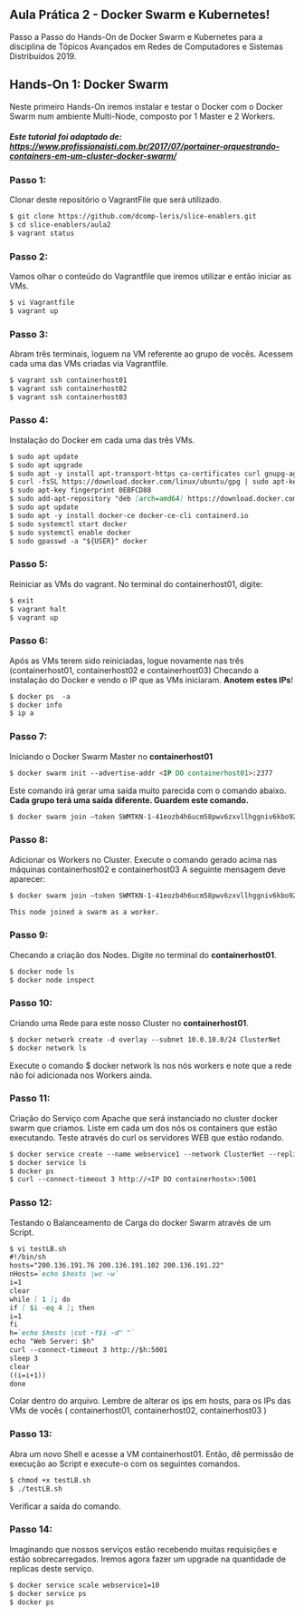## Aula Prática 2 - Docker Swarm e Kubernetes!

Passo a Passo do Hands-On de Docker Swarm e Kubernetes para a disciplina de Tópicos Avançados em Redes de Computadores e Sistemas Distribuídos 2019. 


## Hands-On 1: Docker Swarm
Neste primeiro Hands-On iremos instalar e testar o Docker com o Docker Swarm num ambiente Multi-Node, composto por 1 Master e 2 Workers. 

##### Este tutorial foi adaptado de: https://www.profissionaisti.com.br/2017/07/portainer-orquestrando-containers-em-um-cluster-docker-swarm/

### Passo 1: 
Clonar deste repositório o VagrantFile que será utilizado. 

```markdown
$ git clone https://github.com/dcomp-leris/slice-enablers.git
$ cd slice-enablers/aula2
$ vagrant status 
```

### Passo 2:
Vamos olhar o conteúdo do Vagrantfile que iremos utilizar e então iniciar as VMs.

```markdown
$ vi Vagrantfile
$ vagrant up 
```

### Passo 3:
Abram três terminais, loguem na VM referente ao grupo de vocês. 
Acessem cada uma das VMs criadas via Vagrantfile. 

```markdown
$ vagrant ssh containerhost01
$ vagrant ssh containerhost02
$ vagrant ssh containerhost03
```

### Passo 4:
Instalação do Docker em cada uma das três VMs.

```markdown
$ sudo apt update
$ sudo apt upgrade
$ sudo apt -y install apt-transport-https ca-certificates curl gnupg-agent software-properties-common
$ curl -fsSL https://download.docker.com/linux/ubuntu/gpg | sudo apt-key add -
$ sudo apt-key fingerprint 0EBFCD88
$ sudo add-apt-repository "deb [arch=amd64] https://download.docker.com/linux/ubuntu $(lsb_release -cs) stable"
$ sudo apt update
$ sudo apt -y install docker-ce docker-ce-cli containerd.io
$ sudo systemctl start docker
$ sudo systemctl enable docker
$ sudo gpasswd -a "${USER}" docker
```

### Passo 5: 
Reiniciar as VMs do vagrant. No terminal do containerhost01, digite: 

```markdown
$ exit
$ vagrant halt
$ vagrant up
```

### Passo 6:
Após as VMs terem sido reiniciadas, logue novamente nas três (containerhost01, containerhost02 e containerhost03)
Checando a instalação do Docker e vendo o IP que as VMs iniciaram. **Anotem estes IPs**!

```markdown
$ docker ps  -a
$ docker info
$ ip a
```

### Passo 7:
Iniciando o Docker Swarm Master no **containerhost01** 

```markdown
$ docker swarm init --advertise-addr <IP DO containerhost01>:2377
```
Este comando irá gerar uma saída muito parecida com o comando abaixo. 
**Cada grupo terá uma saída diferente. Guardem este comando.**

```markdown
$ docker swarm join –token SWMTKN-1-41eozb4h6ucm58pwv6zxvllhggniv6kbo92hyyhja9z07whmtb-62q0t8pc373ff576xlbxp8bjj <IP DO Master:Porta>
```

### Passo 8:
Adicionar os Workers no Cluster. Execute o comando gerado acima nas máquinas containerhost02 e containerhost03
A seguinte mensagem deve aparecer: 


```markdown
$ docker swarm join –token SWMTKN-1-41eozb4h6ucm58pwv6zxvllhggniv6kbo92hyyhja9z07whmtb-62q0t8pc373ff576xlbxp8bjj <IP DO Master:Porta>

This node joined a swarm as a worker.
```

### Passo 9:
Checando a criação dos Nodes. Digite no terminal do **containerhost01**.

```markdown
$ docker node ls	
$ docker node inspect
```

### Passo 10:
Criando uma Rede para este nosso Cluster no **containerhost01**.

```markdown
$ docker network create -d overlay --subnet 10.0.10.0/24 ClusterNet
$ docker network ls 
```

Execute o comando $ docker network ls nos nós workers e note que a rede não foi adicionada nos Workers ainda.

### Passo 11:
Criação do Serviço com Apache que será instanciado no cluster docker swarm que criamos.
Liste em cada um dos nós os containers que estão executando.
Teste através do curl os servidores WEB que estão rodando.

```markdown
$ docker service create --name webservice1 --network ClusterNet --replicas 3 -p 5001:80 francois/apache-hostname
$ docker service ls 
$ docker ps
$ curl --connect-timeout 3 http://<IP DO containerhostx>:5001
```

### Passo 12:
Testando o Balanceamento de Carga do docker Swarm através de um Script.

```markdown
$ vi testLB.sh
#!/bin/sh
hosts="200.136.191.76 200.136.191.102 200.136.191.22"
nHosts=`echo $hosts |wc -w`
i=1
clear
while [ 1 ]; do
if [ $i -eq 4 ]; then
i=1
fi
h=`echo $hosts |cut -f$i -d" "`
echo "Web Server: $h"
curl --connect-timeout 3 http://$h:5001
sleep 3
clear
((i=i+1))
done
```

Colar dentro do arquivo. Lembre de alterar os ips em hosts, para os IPs das VMs de vocês ( containerhost01, containerhost02, containerhost03 )

### Passo 13:
Abra um novo Shell e acesse a VM containerhost01.
Então, dê permissão de execução ao Script e execute-o com os seguintes comandos.

```markdown
$ chmod +x testLB.sh
$ ./testLB.sh
```

Verificar a saída do comando. 

### Passo 14:
Imaginando que nossos serviços estão recebendo muitas requisições e estão sobrecarregados.
Iremos agora fazer um upgrade na quantidade de replicas deste serviço.

```markdown
$ docker service scale webservice1=10
$ docker service ps
$ docker ps 
```














